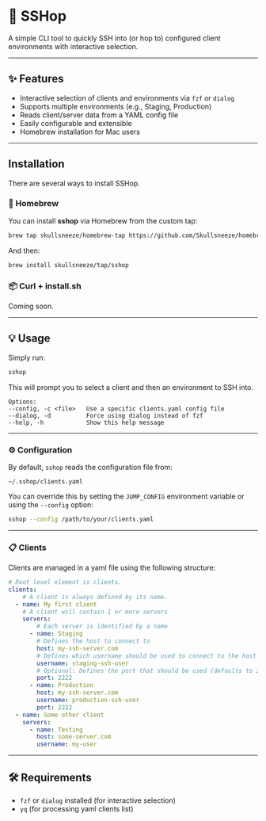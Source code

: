 # 🐇 SSHop

A simple CLI tool to quickly SSH into (or hop to) configured client environments with interactive selection.

---

## ✨ Features

- Interactive selection of clients and environments via `fzf` or `dialog`
- Supports multiple environments (e.g., Staging, Production)
- Reads client/server data from a YAML config file
- Easily configurable and extensible
- Homebrew installation for Mac users

---

## Installation

There are several ways to install SSHop.

### 🍎 Homebrew

You can install **sshop** via Homebrew from the custom tap:

```sh
brew tap skullsneeze/homebrew-tap https://github.com/Skullsneeze/homebrew-tap.git

```

And then:

```sh
brew install skullsneeze/tap/sshop
```

### 📦 Curl + install.sh

Coming soon.

---

## 💡 Usage

Simply run:

```sh
sshop
```

This will prompt you to select a client and then an environment to SSH into.

```
Options:
--config, -c <file>   Use a specific clients.yaml config file
--dialog, -d          Force using dialog instead of fzf
--help, -h            Show this help message
```

---

### ⚙️ Configuration

By default, `sshop` reads the configuration file from:

```
~/.sshop/clients.yaml
```

You can override this by setting the `JUMP_CONFIG` environment variable or using the `--config` option:

```sh
sshop --config /path/to/your/clients.yaml
```

---

### 📋 Clients

Clients are managed in a yaml file using the following structure:

```yaml
# Root level element is clients.
clients:
    # A client is always defined by its name.
  - name: My first client
    # A client will contain 1 or more servers
    servers:
        # Each server is identified by a name
      - name: Staging
        # Defines the host to connect to
        host: my-ssh-server.com
        # Defines which username should be used to connect to the host
        username: staging-ssh-user
        # Optional: Defines the port that should be used (defaults to 22)
        port: 2222
      - name: Production
        host: my-ssh-server.com
        username: production-ssh-user
        port: 2222
  - name: Some other client
    servers:
      - name: Testing
        host: some-server.com
        username: my-user
```

---

## 🛠️ Requirements

- `fzf` or `dialog` installed (for interactive selection)
- `yq` (for processing yaml clients list)
